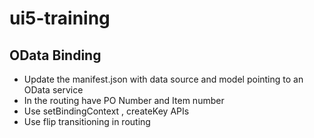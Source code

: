 # ui5-training

## OData Binding
- Update the manifest.json with data source and model pointing to an OData service
- In the routing have PO Number and Item number
- Use setBindingContext , createKey APIs
- Use flip transitioning in routing
